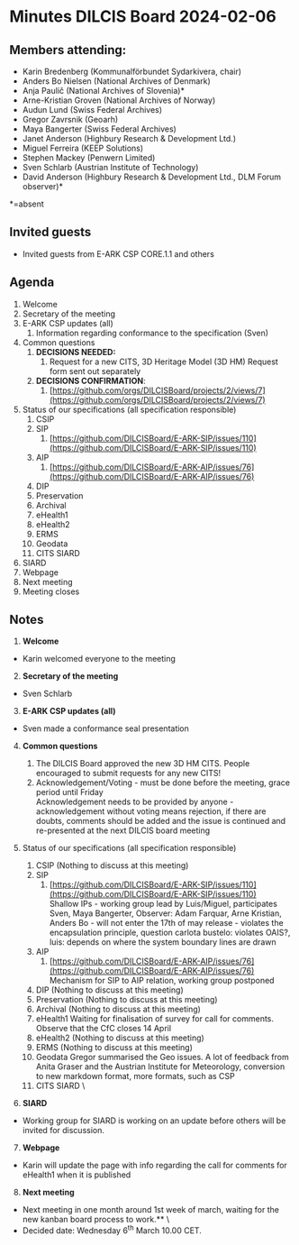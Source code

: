 # **Minutes DILCIS Board 2024-02-06**

## **Members attending:**
* Karin Bredenberg (Kommunalförbundet Sydarkivera, chair)
* Anders Bo Nielsen (National Archives of Denmark)
* Anja Paulič (National Archives of Slovenia)*
* Arne-Kristian Groven (National Archives of Norway)
* Audun Lund (Swiss Federal Archives)
* Gregor Zavrsnik (Geoarh)
* Maya Bangerter (Swiss Federal Archives)
* Janet Anderson (Highbury Research & Development Ltd.)
* Miguel Ferreira (KEEP Solutions)
* Stephen Mackey (Penwern Limited)
* Sven Schlarb (Austrian Institute of Technology)
* David Anderson (Highbury Research & Development Ltd., DLM Forum observer)*

*=absent

## **Invited guests**
* Invited guests from E-ARK CSP CORE.1.1 and others

## **Agenda**
1. Welcome
2. Secretary of the meeting
3. E-ARK CSP updates (all)
    1. Information regarding conformance to the specification (Sven)
4. Common questions
    1. **DECISIONS NEEDED:**
        1.  Request for a new CITS, 3D Heritage Model (3D HM)
Request form sent out separately
    1. **DECISIONS CONFIRMATION**:
        1. [https://github.com/orgs/DILCISBoard/projects/2/views/7](https://github.com/orgs/DILCISBoard/projects/2/views/7)<span style="text-decoration:underline;"> </span>
6. Status of our specifications (all specification responsible)
    1. CSIP
    2. SIP
        1. [https://github.com/DILCISBoard/E-ARK-SIP/issues/110](https://github.com/DILCISBoard/E-ARK-SIP/issues/110)
    3. AIP
        1. [https://github.com/DILCISBoard/E-ARK-AIP/issues/76](https://github.com/DILCISBoard/E-ARK-AIP/issues/76) 
    4. DIP
    5.  Preservation
    6. Archival
    7. eHealth1
    8. eHealth2
    9. ERMS
    10. Geodata
    11. CITS SIARD
7. SIARD
8. Webpage
9. Next meeting
10. Meeting closes

##    **Notes**

1. **Welcome**
* Karin welcomed everyone to the meeting 
2. **Secretary of the meeting**
* Sven Schlarb
3. **E-ARK CSP updates (all)**
* Sven made a conformance seal presentation
4. **Common questions**
    1. The DILCIS Board approved the new 3D HM CITS. People encouraged to submit requests for any new CITS!
    2. Acknowledgement/Voting - must be done before the meeting, grace period until Friday \
Acknowledgement needs to be provided by anyone - acknowledgement without voting means rejection, if there are doubts, comments should be added and the issue is continued and re-presented at the next DILCIS board meeting
5. Status of our specifications (all specification responsible)
    1. CSIP (Nothing to discuss at this meeting)
    2. SIP
        1. [https://github.com/DILCISBoard/E-ARK-SIP/issues/110](https://github.com/DILCISBoard/E-ARK-SIP/issues/110) \
Shallow IPs - working group lead by Luis/Miguel, participates Sven, Maya Bangerter, Observer: Adam Farquar, Arne Kristian, Anders Bo - will not enter the 17th of may release - violates the encapsulation principle, question carlota bustelo: violates OAIS?, luis: depends on where the system boundary lines are drawn
    3. AIP
        1. [https://github.com/DILCISBoard/E-ARK-AIP/issues/76](https://github.com/DILCISBoard/E-ARK-AIP/issues/76) \
Mechanism for SIP to AIP relation, working group postponed
    4. DIP  (Nothing to discuss at this meeting)
    5.  Preservation  (Nothing to discuss at this meeting)
    6. Archival  (Nothing to discuss at this meeting)
    7. eHealth1 Waiting for finalisation of survey for call for comments. Observe that the CfC closes 14 April
    8. eHealth2 (Nothing to discuss at this meeting)
    9. ERMS (Nothing to discuss at this meeting)
    10. Geodata 
Gregor summarised the Geo issues. A lot of feedback from Anita Graser and the Austrian Institute for Meteorology, conversion to new markdown format, more formats, such as CSP
    11. CITS SIARD \

6. **SIARD** 
* Working group for SIARD is working on an update before others will be invited for discussion.
7. **Webpage**
* Karin will update the page with info regarding the call for comments for eHealth1 when it is published
8. **Next meeting**
* Next meeting in one month around 1st week of march, waiting for the new kanban board process to work.** \
* Decided date: Wednesday 6<sup>th</sup> March 10.00 CET.
